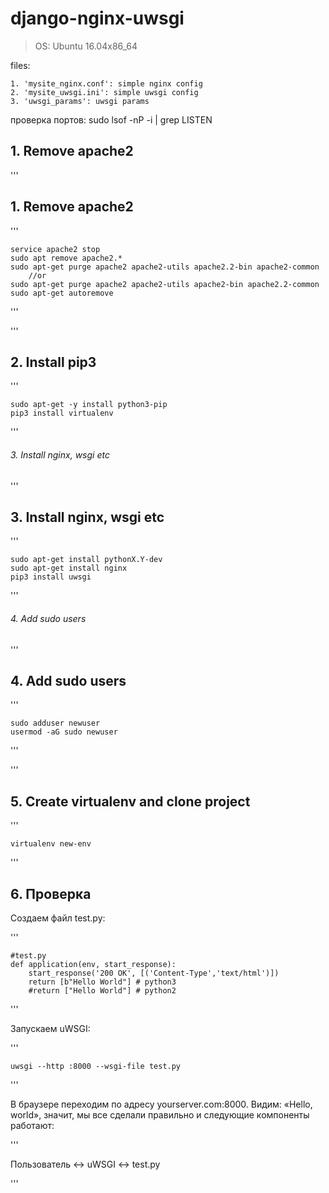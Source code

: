 # django-nginx-uwsgi

> OS: Ubuntu 16.04x86_64

files:

    1. 'mysite_nginx.conf': simple nginx config
    2. 'mysite_uwsgi.ini': simple uwsgi config
    3. 'uwsgi_params': uwsgi params



проверка портов: sudo lsof -nP -i | grep LISTEN


## 1. Remove apache2

'''

## 1. Remove apache2

'''

    service apache2 stop
    sudo apt remove apache2.*
    sudo apt-get purge apache2 apache2-utils apache2.2-bin apache2-common
        //or
    sudo apt-get purge apache2 apache2-utils apache2-bin apache2.2-common
    sudo apt-get autoremove
    
'''

'''

## 2. Install pip3

'''

    sudo apt-get -y install python3-pip
    pip3 install virtualenv
    
'''

###### 3. Install nginx, wsgi etc

'''

## 3. Install nginx, wsgi etc

'''

    sudo apt-get install pythonX.Y-dev
    sudo apt-get install nginx
    pip3 install uwsgi
    
'''

###### 4. Add sudo users

'''

## 4. Add sudo users

'''

    sudo adduser newuser
    usermod -aG sudo newuser
    
'''

'''

## 5. Create virtualenv and clone project

'''

    virtualenv new-env

'''

## 6. Проверка

Создаем файл test.py:

'''

    #test.py
    def application(env, start_response):
        start_response('200 OK', [('Content-Type','text/html')])
        return [b"Hello World"] # python3
        #return ["Hello World"] # python2

'''

Запускаем uWSGI:

'''

    uwsgi --http :8000 --wsgi-file test.py

'''

В браузере переходим по адресу yourserver.com:8000.
Видим: «Hello, world», значит, мы все сделали правильно и следующие компоненты работают:

'''

Пользователь <-> uWSGI <-> test.py

'''
